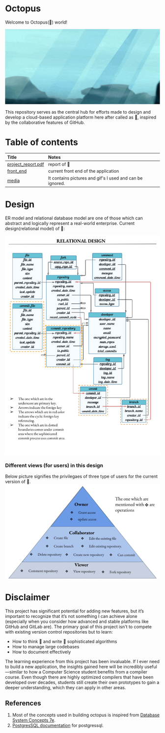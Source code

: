 # Octopus

Welcome to Octopus(🐙) world! <br/>

<p align="center">
  <img src="media/octopus_swimming.gif" />
</p>

This repository serves as the central hub for efforts made to design and develop a cloud-based application platform here after called as 🐙, inspired by the collaborative features of GitHub. <br/>

# Table of contents
| Title | Notes |
|:------|:-------|
| [project_report.pdf](project_report.pdf) | report of 🐙 |
| [front_end](front_end) | current front end of the application |
| [media](media/) | It contains pictures and gif's I used and can be ignored. |

# Design

ER model and relational database model are one of those which can abstract and logically represent a real-world enterprise. Current design(relational model) of 🐙:  

![media/relational_model.jpg](media/relational_model.jpg)

### Different views (for users) in this design
Below picture signifies the privilegaes of three type of users for the current version of 🐙.  
![media/views.jpg](media/views.jpg)

# Disclaimer

This project has significant potential for adding new features, but it’s important to recognize that it’s not something I can achieve alone (especially when you consider how advanced and stable platforms like GitHub and GitLab are). The primary goal of this project isn't to compete with existing version control repositories but to learn:

- How to think 💭 and write 📝 sophisticated algorithms 
- How to manage large codebases 
- How to document effectively 

The learning experience from this project has been invaluable. If I ever need to build a new application, the insights gained here will be incredibly useful—similar to how a Computer Science student benefits from a compiler course. Even though there are highly optimized compilers that have been developed over decades, students still create their own prototypes to gain a deeper understanding, which they can apply in other areas.

## References 

1) Most of the concepts used in building octopus is inspired from [Database System Concepts 7e](https://db-book.com/).
2) [PostgresSQL documentation](https://www.postgresql.org/docs/current/index.html) for postgressql.